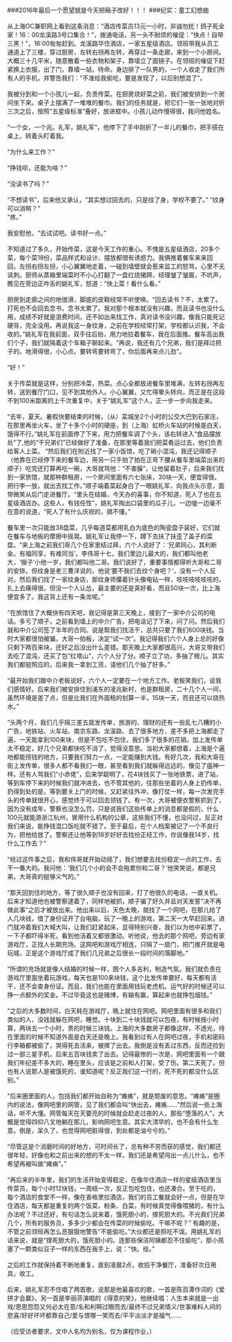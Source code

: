 ###2016年最后一个愿望就是今天把稿子改好！！！
###纪实：童工幻想曲<br/><br/>
从上海OC兼职网上看到这条消息：“酒店传菜员13元一小时，非诚勿扰！鸽子死全家！16：00龙溪路3号口集合！”，拨通电话，另一头不耐烦的催促：“快点！自带三黑！”，16:00匆匆赶到。龙溪路华住酒店，一家五星级酒店。领班带我从员工通道上了三楼，穿过厨房，左转右拐再左转，再穿过一条走廊，来到一个小房间。大概三十几平米，随意散着一些衣物和架子，靠墙立了面镜子。在领班的催促下赶紧换上衣服，出了门，靠墙一站，待命。身边排了一队男的，一个人收走了我们所有人的手机，并警告我们：“不准给我偷吃，要是发现了，以后别想混了”。<br/><br/>
我被分到和一个小孩儿一起，负责传菜。在厨房烧好菜之前，我们被安排到一个房间坐下来。桌子上摆满了一堆堆的餐巾。我们的任务就是，把它们一张一张地对折三次之后，按照“五星级标准”叠好，放进框中。小孩儿动作慢得很，我问他姓名。<br/><br/>
“一个女，一个兆。礼军，姚礼军”，他停下了手中刚折了一半儿的餐巾，把手搭在桌上，转着头盯着我。<br/><br/>
“为什么来工作？”<br/><br/>
“挣钱呗，还能为啥？”<br/><br/>
“没读书了吗？”<br/><br/>
“不想读书”，后来他又承认，“其实想过回去的，只是纹了身，学校不要了。”
“纹身可以消啊？”<br/>
“疼。”<br/><br/>
我安慰他，“去试试吧。读书好一点。”<br/><br/>
不知道过了多久，开始传菜，这是今天工作的重心。不愧是五星级酒店，20多个菜，每个菜18份，菜品样式和设计、摆放都很有诱惑力。我俩推着餐车来来回回，左拐右拐左拐，小心翼翼地走着，一碰到墙壁就会惹来监工的怒骂，心里不无讽刺。厨师从蒸箱里端菜时不小心打翻了一盘红烧猪蹄，经理皱了皱眉，不吭声，瞧见在旁边正咋舌的姚礼军，怒道：“快上菜！看什么看。”<br/><br/>
厨房到走廊之间的地很滑，脚底的皮鞋经常不听使唤。“回去读书？不，太累了。打死也不会回去念书，念书太累了。我对那个根本就没有兴趣，而且读书也没什么用，成绩不好就是浪费时间，还不如出来找工作，真对读书没兴趣，像我只能死记硬背，完全没用。再说我这一身纹身，之前在学校经常打架，学校都认识我，不会收的。”姚礼军在我前面，双手往后抬，用力地拉着餐车，我在后面推。餐车高出我们个子，我们就隔着这个车箱子聊起来。“再说，我还有几个兄弟，我们是拜过把子的。地滑得很，小心点。要转弯要转弯了，你后面再来点儿劲”。<br/><br/>
“好！”<br/><br/>
关于传菜就是这样，分别把冷菜，热菜。点心全都放进餐车里堆满，左转右拐再左转，送到餐厅门口，见不到其他外人。小心翼翼，又忙得晕头转向，而正是在这段不到100米距离的上千次重复中，关于“姚礼军”这个人，正一步一步向我走来。<br/><br/>
“去年，夏天。暑假快要结束的时候，（从）栾城坐2个小时的公交大巴到石家庄，在那里再坐火车，坐了十多个小时的硬座，到（上海）虹桥火车站的时候是白天，饿得不行。”姚礼军在前面停了下来，用力把餐车调了个头，该右转进入“食品摆放处”了,他的“干兄弟们”已经做好了准备，在那里等着我们把菜肴运过去，他们负责给客人上菜。
“然后我们在附近找了一家小饭馆，吃了碗小混沌，我还记得顺子（他靠在已经停下来的餐车边，用另一只手拍了拍在正弯下腰从餐车里端菜出来的顺子）吃完还打算再吃一碗，大哥就骂他：“不害臊”，让他留着肚子，后来我们找到一家旅馆，就那种群租房，一个房间里面有六七张床，30块一天，便宜得很。把行李一放，就出去找工作。”顺子端着菜起身白了一眼姚礼军，向我点头示意，面带微笑从后门走进餐厅。“里头在结婚，今天办的喜事，你不知道，死人了也在五星级酒店办。这些人，有钱任性”，姚礼军掏出口袋里的瓜子儿，一边嗑一边毫不在意的说道，“死人了有什么庆祝的，搞不懂。”<br/><br/>
餐车里一次只能放38盘菜，几乎每道菜都用乳白为底色的陶瓷盘子装好，它们就在餐车与地板的摩擦中摇晃。姚礼军让我停一下，蹲下去扶了扶歪了盖子的菜盘。“来上海之前我们哥几个在家里结过拜，六个人说好了：‘兄弟同心，其利断金。有福同享，有难同当’，李伟哥十七，我们里边儿最大的，我们都叫他老大，‘猴子’小他一岁，我们都叫他二哥。我们说好了，重要事情都得听大哥和二哥的安排。但纹身是老三曹洋说的，他说‘要不我们去纹个身吧？’，没有一个人反对。然后我们找了一家纹身店，那纹身师攥着针头像电钻一样，吱吱吱吱吱吱的，扎上去痛得很，但没一个人认怂，最主要的还是真好看，而且50块一次，比上海便宜多了。我这背上还有一条龙呢。”<br/><br/>
“在旅馆住了大概快有四天吧，我记得是第三天晚上，接到了一家中介公司的电话。多亏了顺子，之前看到墙上的中介广告，把电话记了下来，问了问。然后我们就和中介公司签了半年的合同。说是帮我们找活干，总共只要了我们600块钱。当时大家都很怕被骗，大哥一拍板，决定“试一次”。我记得我们六个人身上总的好像只剩下两百来块，还好之后没出什么差错。那天晚上大家都很高兴，大哥又带我们去吃了混沌，还买了包“红塔山”，六个人分了分。顺子立了功，多抽了根儿。其实我们都挺照应的，后来我一拿到工资，请他们几个抽了好多。”<br/><br/>
“最开始我们跟中介老板说好，六个人一定要在一个地方工作。老板笑我们，说我们感情好。后来我们被安排住到浦东的凌兆新村，也是群租房，二十几个人一间，虽然环境是差了点，但是比我们在外面租的划算一半，15块一天，而且还可以烧热水。”<br/><br/>
“头两个月，我们几乎隔三差五就发传单，旅游的、理财的还有一些乱七八糟的小广告，地铁站、火车站、南京东路、龙溪路、去了很多地方，差不多把上海都走了遍，一天能拿到100来块，但是不包吃不包住，我们多了很多的花销，加上发传单太不稳定，好几个兄弟都快吃不消了，觉得没意思。当初大家都想着，上海是个遍地都能捞钱的地方，只要我们努力一点，一定能赚到大钱。有好几次，我和大哥在街上发传单，很多人都不看我们一眼，甚至看到我们就躲得远远的，像见了瘟神一样。还有人骂我们“小赤佬”，后来学聪明了，花4块钱买了一张地铁票，进了站，等到车停下来的时候我们就冲进去，也不管其他的，往那些坐着的人身上扔传单，扔得到处的是，等到要关上门的时候，又赶紧往外冲，像打仗一样，每一次发完手头的传单就很开心，感觉终于可以回去领钱了。有一次，大哥被便衣警察抓到了，因为没有成年，警察也没怎么罚，只是说我们这些传单上的消息都是假的，什么100元就能游浙江杭州，冒用什么机构的公章，这些我们不懂，也没问过，反正对我们来说，能挣钱混口饭吃就不错了。至于最后，在个人档案被记了一个不良行为，把他给放了。警察还让他等到18岁好好去找份正经工作，你说像我14岁，找什么工作去？”<br/><br/>
“经过这件事之后，我和伟哥就开始动摇了，我们想要去找份稳定一点的工作，去干一番大的。我问他：‘我们几个小的会不会拖累你和二哥？’他笑笑说，都是兄弟。大哥真的挺够义气的。”<br/><br/>
“那天回到住的地方，等了很久顺子也没有回来，打了他很久的电话，一直关机。后来才知道他也被警察逮着了，同样地被抓，顺子骗了好久并且对天发誓“决不再做此事”之后才被放出来。他出来以后，天色太晚，就找了一个网吧，在那儿给了人几块钱，借了身份证开了台电脑，玩了一晚上的游戏，第二天一大早赶回来。进门就冲着我们大喊大叫，让我们赶紧起床，显得特别兴奋，我们以为他中彩票了，一下子都吓得半死，看到他活着又都很激动。听他说，他去的那个网吧，旁边有家游戏厅，正找人长期充场。这网吧和游戏厅相连，只隔了一扇门，把门推开就是电玩城，正是这个游戏厅成了我们几兄弟之后很长一段时间的落脚地。”<br/><br/>
“所谓的充场就是像人结婚的时候一样，图个人多吉利，制造气氛。我们就负责在游戏厅里面坐着玩游戏，每天也是100来块钱，这个比发传单要好，每天都有活干，还不会查身份证。而且，我们也能在里面用钱玩老虎机。运气好的时候还可以挣一点额外的奖金。不过毕竟这也是赌博，有输有赢，算起来也就挣包烟钱。”<br/><br/>
“之后的大多数时间，白天耗在游戏厅，晚上就住在网吧。网吧里面有很多和我们类似的人，没钱就躲在网吧，睡觉。十块到二十块钱就可以包夜，有时候按小时算，两块五一个小时，贵的时候三块钱。上海的大多数房子都像这样，不透光，待在里面的时候不知道外面是白天还是晚上。我看到过有人在网吧过夜，手机和密码行李箱都被偷了，哭得死去活来，被撵了出去。我倒是没有丢过东西，反而还捡到过一部三星手机，后来五百块钱卖了出去。记得最惨的一次是，网吧里面有一个跟我们年纪差不多大的，睡在里头，应该是之前和人打架，受了伤。第二天死了。但也有人说那人是被饿死的，谁知道呢？反正我们这一行的，死不死的都没什么区别。”<br/><br/>
“后来圈里面的人，包括我们都开始自称为“瘫痪”，就是颓废的意思。“瘫痪”是圈内的说法，像网吧里的网管，见了我们都会叫“快出去，瘫痪......”然后说一些上海话，听不大懂。网管每天在天要亮的时候就会赶走过夜的人，那些“堕落的人”，大概是觉得四仰八叉地躺在那儿，影响网吧生意。其实大清早的，也不会有什么生意。倒是，呆久了，也觉得网吧脏得很，到处都是油兮兮的。”<br/><br/>
“尽管这是个消磨时间的好地方，可时间长了，总有种不劳而获的感觉，我们都还很年轻，好像也和之前出来的想的不太一样，我们还是希望闯出一点儿什么，也不希望再被叫做“瘫痪”。”<br/><br/>
“再后来的半年里，我们的生活开始变得稳定，在像华住酒店一样的星级酒店里当传菜员，每个小时12块钱，一周结一次，反正包吃包住，也还凑合。至于吃的，每个酒店的食堂不一样，像在香格里拉酒店，我们的员工餐就会好一点，但是在华住酒店，每天都是重复的两个饭菜，粉条、白菜，有时候真觉得像喂猪的，有什么办法呢？不过还好，有句话怎么说来着，饿死胆小的，撑死胆大的。不光我们兄弟几个，所有的服务员，多多少少都会在传菜的时候偷吃。干嘛不呢？”
有趣的是，不管之前领班再怎么恶狠狠地警告“不能偷吃。”大伙都还是照吃不误。用姚礼军的话来说，就是“撑死胆大的，饿死胆小的。连那些保洁阿姨都忍不住偷吃”，那小孩塞了一颗类似豆子一样的东西在我手上，说：“快。给。”<br/><br/>
之后的工作就保持着不断地重复，直到凌晨2点，收拾干净餐厅，准备好次日用具，收工。<br/><br/>
后来，姚礼军忍不住唱了两首歌，说那是他最喜欢的歌，一首是陈百潭作词的《爱拼才会赢》，另一首是李丽芬演唱的《得意的笑》，他继续唱：人生本来就是一出戏/恩恩怨怨又何必太在意/名和利啊过眼而去/最终不过兄弟情义/世事难料人间的悲喜/好好坏坏都靠自己/爱与恨哪一笑而去/平平淡淡才是福气......<br/><br/>
（应受访者要求，文中人名均为别名，仅为课程作业，）



